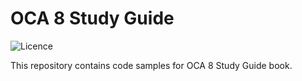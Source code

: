 # OCA 8 Study Guide

![Licence](https://img.shields.io/github/license/FatihBozik/oca8-study-guide?style=social)

This repository contains code samples for OCA 8 Study Guide book.